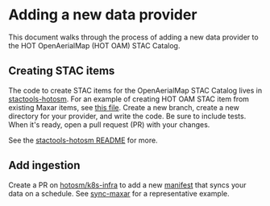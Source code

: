 # Adding a new data provider

This document walks through the process of adding a new data provider to the HOT
OpenAerialMap (HOT OAM) STAC Catalog.

## Creating STAC items

The code to create STAC items for the OpenAerialMap STAC Catalog lives in
[stactools-hotosm](https://github.com/hotosm/stactools-hotosm/). For an example
of creating HOT OAM STAC item from existing Maxar items, see [this
file](https://github.com/hotosm/stactools-hotosm/blob/main/src/stactools/hotosm/maxar/stac.py).
Create a new branch, create a new directory for your provider, and write the
code. Be sure to include tests. When it's ready, open a pull request (PR) with
your changes.

See the [stactools-hotosm
README](https://github.com/hotosm/stactools-hotosm/blob/main/README.md) for
more.

## Add ingestion

Create a PR on [hotosm/k8s-infra](https://github.com/hotosm/k8s-infra/pulls)
to add a new
[manifest](https://github.com/hotosm/k8s-infra/tree/main/kubernetes/manifests)
that syncs your data on a schedule.
See
[sync-maxar](https://github.com/hotosm/k8s-infra/blob/main/kubernetes/manifests/sync-maxar.yaml)
for a representative example.
